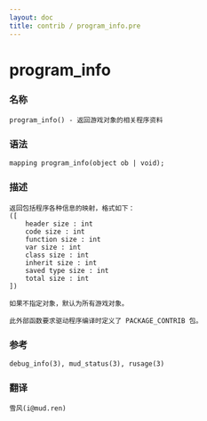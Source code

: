 ```yaml
---
layout: doc
title: contrib / program_info.pre
---
```

# program_info

### 名称

    program_info() - 返回游戏对象的相关程序资料

### 语法

    mapping program_info(object ob | void);

### 描述

    返回包括程序各种信息的映射，格式如下：
    ([
        header size : int
        code size : int
        function size : int
        var size : int
        class size : int
        inherit size : int
        saved type size : int
        total size : int
    ])

    如果不指定对象，默认为所有游戏对象。

    此外部函数要求驱动程序编译时定义了 PACKAGE_CONTRIB 包。

### 参考

    debug_info(3), mud_status(3), rusage(3)

### 翻译

    雪风(i@mud.ren)
